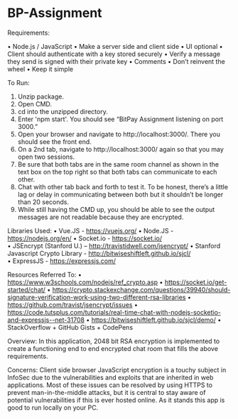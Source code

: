 # BP-Assignment

Requirements:

•	Node.js / JavaScript
•	Make a server side and client side
•	UI optional
•	Client should authenticate with a key stored securely
•	Verify a message they send is signed with their private key
•	Comments
•	Don’t reinvent the wheel
•	Keep it simple

To Run: 
1.	Unzip package.
2.	Open CMD.
3.	cd into the unzipped directory.
4.	Enter 'npm start'. You should see “BitPay Assignment listening on port 3000.”
5.	Open your browser and navigate to http://localhost:3000/. There you should see the front end.
6.	On a 2nd tab, navigate to http://localhost:3000/ again so that you may open two sessions.
7.	Be sure that both tabs are in the same room channel as shown in the text box on the top right so that both tabs can communicate to each other. 
8.	Chat with other tab back and forth to test it. To be honest, there’s a little lag or delay in communicating between both but it shouldn’t be longer than 20 seconds. 
9.	While still having the CMD up, you should be able to see the output messages are not readable because they are encrypted. 

Libraries Used:
•	Vue.JS - https://vuejs.org/ 
•	Node.JS - https://nodejs.org/en/ 
•	Socket.io - https://socket.io/  
•	JSEncrypt (Stanford U.) – http://travistidwell.com/jsencrypt/ 
•	Stanford Javascript Crypto Library - http://bitwiseshiftleft.github.io/sjcl/  
•	ExpressJS - https://expressjs.com/ 

Resources Referred To: 
•	https://www.w3schools.com/nodejs/ref_crypto.asp
•	https://socket.io/get-started/chat/ 
•	https://crypto.stackexchange.com/questions/39940/should-signature-verification-work-using-two-different-rsa-libraries
•	https://github.com/travist/jsencrypt/issues
•	https://code.tutsplus.com/tutorials/real-time-chat-with-nodejs-socketio-and-expressjs--net-31708
•	https://bitwiseshiftleft.github.io/sjcl/demo/ 
•	StackOverflow + GitHub Gists + CodePens

Overview: 
In this application, 2048 bit RSA encryption is implemented to create a functioning end to end encrypted chat room that fills the above requirements.

Concerns:
Client side browser JavaScript encryption is a touchy subject in InfoSec due to the vulnerabilities and exploits that are inherited in web applications. Most of these issues can be resolved by using HTTPS to prevent man-in-the-middle attacks, but it is central to stay aware of potential vulnerabilities if this is ever hosted online. As it stands this app is good to run locally on your PC.
